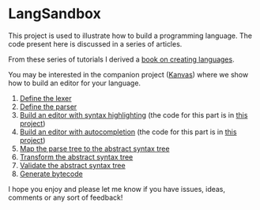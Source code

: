 # LangSandbox

This project is used to illustrate how to build a programming language. The code present here is discussed in a series of articles.

From these series of tutorials I derived a [book on creating languages](https://leanpub.com/create_languages).


You may be interested in the companion project ([Kanvas](https://github.com/ftomassetti/kanvas)) where we show how to build an editor for your language.

1. [Define the lexer](http://tomassetti.me/getting-started-with-antlr-building-a-simple-expression-language/)
2. [Define the parser](http://tomassetti.me/building-and-testing-a-parser-with-antlr-and-kotlin/)
3. [Build an editor with syntax highlighting]() (the code for this part is in [this project](https://github.com/ftomassetti/kanvas))
4. [Build an editor with autocompletion]() (the code for this part is in [this project](https://github.com/ftomassetti/kanvas))
5. [Map the parse tree to the abstract syntax tree](http://tomassetti.me/parse-tree-abstract-syntax-tree/)
6. [Transform the abstract syntax tree](http://tomassetti.me/model-to-model-transformations/)
7. [Validate the abstract syntax tree](http://tomassetti.me/building-compiler-language-validation/)
8. [Generate bytecode](http://tomassetti.me/generating-bytecode/)

I hope you enjoy and please let me know if you have issues, ideas, comments or any sort of feedback!

